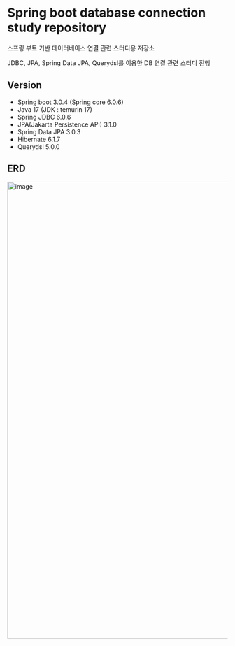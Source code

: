 # Spring boot database connection study repository

스프링 부트 기반 데이터베이스 연결 관련 스터디용 저장소

JDBC, JPA, Spring Data JPA, Querydsl를 이용한 DB 연결 관련 스터디 진행

## Version

- Spring boot 3.0.4 (Spring core 6.0.6)
- Java 17 (JDK : temurin 17)
- Spring JDBC 6.0.6
- JPA(Jakarta Persistence API) 3.1.0
- Spring Data JPA 3.0.3
- Hibernate 6.1.7
- Querydsl 5.0.0

## ERD

<img width="1046" alt="image" src="https://user-images.githubusercontent.com/31715847/226800214-06cb1f2c-1143-4d94-b132-76173aeac90f.png">

